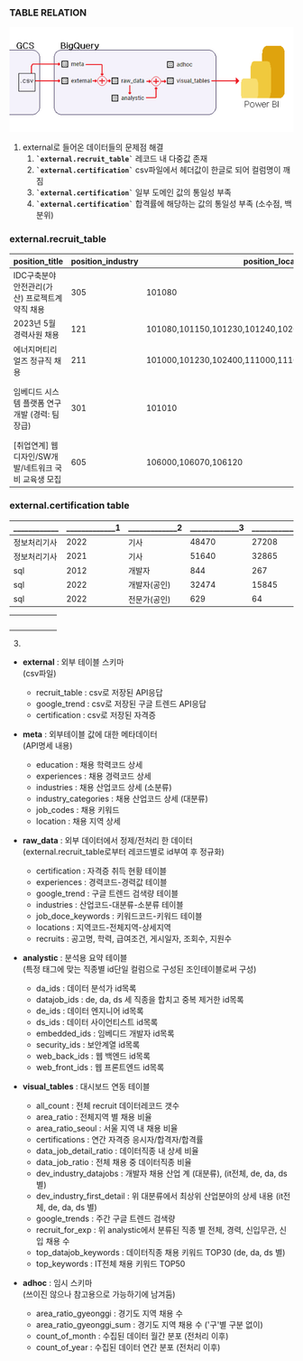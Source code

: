 ### TABLE RELATION
<left>![img1](/query/elt_flow.png)</left>

1. external로 들어온 데이터들의 문제점 해결
    1. **`` `external.recruit_table` ``** 레코드 내 다중값 존재
    1. **`` `external.certification` ``** csv파일에서 헤더값이 한글로 되어 컬럼명이 깨짐
    1. **`` `external.certification` ``** 일부 도메인 값의 통일성 부족
    1. **`` `external.certification` ``** 합격률에 해당하는 값의 통일성 부족 (소수점, 백분위)




### external.recruit_table
|position_title|position_industry|position_location|position_job_type|position_job_mid_code|position_industry_keyword_code|position_job_code_keyword_code|position_experience_level_code|position_experience_level_min|position_experience_level_max|position_required_education_level|keyword|salary|posting_timestamp|posting_date|expiration_timestamp|expiration_date|read_cnt|apply_cnt|
|-|-|-|-|-|-|-|-|-|-|-|-|-|-|-|-|-|-|-|
|IDC구축분야 안전관리(가산) 프로젝트계약직 채용|305|101080|2|22,2|999|154,2037,2048,154|2|3|0|0|null|99|1685494276|2023-05-31T09:51:16+0900|1703948400|2023-12-31T00:00:00+0900|0|0|
|2023년 5월 경력사원 채용|121|101080,101150,101230,101240,102000|1|2,18|999|90,127,167,2212,167|2|2|0|8|null|99|1685068573|2023-05-26T11:36:13+0900|1686099600|2023-06-07T10:00:00+0900|328|0|
|에너지머티리얼즈 정규직 채용|211|101000,101230,102400,111000,111020,111120,111150,111230|1|11,22,2,3,16,18,8,9|999|81,341,355,357,358,360,699,701,733,746,756,757,758,759,760,761,762,764,768,772,776,777,778,779,814,833,991,993,994,1001,1002,1004,1005,1006,1009,1010,1013,1015,1017,1018,1023,1028,1033,1046,1067,1138,1628,1754,1755,2052,2109,2160,2195,2196,2200,2203,2204,2208,2211,2212,2196,1046,1090,1113,1118,2204,...|3|0|0|6|null|99|1684889923|2023-05-24T09:58:43+0900|1686405600|2023-06-10T23:00:00+0900|5013|0|
|임베디드 시스템 플랫폼 연구개발 (경력: 팀장급)|301|101010|1|11,2|30113,30116,30118|100,128,139,166,174,182,204,205,206,235,246,1150,1203,128|2|7|0|8|소프트웨어개발,솔루션업체,시스템관리|99|1681295939|2023-04-12T19:38:59+0900|1685545199|2023-05-31T23:59:59+0900|194|10|
|[취업연계] 웹디자인/SW개발/네트워크 국비 교육생 모집|605|106000,106070,106120|12|11,22,2,14|60508|83,86,87,92,100,107,116,136,154,167,201,235,236,245,256,263,272,277,291,292,320,1005,1006,1022,1024,1032,1034,1089,1150,1153,1178,1203,1420,2020,2026,2040,2066,2071,2136,2140,2141,1005,1006,1022,1024,1032,1034,2196,1089,1150,1153,1178,1203,2020,2026,2040,2055,2066,2071,2136,2140,2178,83,86,87,92,104...|3|0|0|0|직업전문학교|0|1684389925|2023-05-18T15:05:25+0900|1685631599|2023-06-01T23:59:59+0900|472|0|

### external.certification table
|____________|_____________1|_____________2|_____________3|_____________4|_________|
|-|-|-|-|-|-|
|정보처리기사|2022|기사|48470|27208|0.561|
|정보처리기사|2021|기사|51640|32865|0.636|
|sql|2012|개발자|844|267|31.64|
|sql|2022|개발자(공인)|32474|15845|48.79|
|sql|2022|전문가(공인)|629|64|10.17|


|||||||
|-|-|-|-|-|-|
|||||||
|||||||
|||||||
|||||||
|||||||
  3. 

- **external** : 외부 테이블 스키마   
    (csv파일)
    - recruit_table : csv로 저장된 API응답
    - google_trend : csv로 저장된 구글 트렌드 API응답
    - certification : csv로 저장된 자격증 

- **meta** : 외부테이블 값에 대한 메타데이터   
    (API명세 내용)
    - education : 채용 학력코드 상세
    - experiences : 채용 경력코드 상세
    - industries : 채용 산업코드 상세 (소분류)
    - industry_categories : 채용 산업코드 상세 (대분류)
    - job_codes : 채용 키워드
    - location : 채용 지역 상세

- **raw_data** : 외부 데이터에서 정제/전처리 한 데이터   
    (external.recruit_table로부터 레코드별로 id부여 후 정규화)
    - certification : 자격증 취득 현황 테이블
    - experiences : 경력코드-경력값 테이블
    - google_trend : 구글 트렌드 검색량 테이블
    - industries : 산업코드-대분류-소분류 테이블
    - job_doce_keywords : 키워드코드-키워드 테이블
    - locations : 지역코드-전체지역-상세지역
    - recruits : 공고명, 학력, 급여조건, 게시일자, 조회수, 지원수

- **analystic** : 분석용 요약 테이블   
    (특정 태그에 맞는 직종별 id단일 컬럼으로 구성된 조인테이블로써 구성)
    - da_ids : 데이터 분석가 id목록
    - datajob_ids : de, da, ds 세 직종을 합치고 중복 제거한 id목록
    - de_ids : 데이터 엔지니어 id목록
    - ds_ids : 데이터 사이언티스트 id목록
    - embedded_ids : 임베디드 개발자 id목록
    - security_ids : 보안계열 id목록
    - web_back_ids : 웹 백엔드 id목록
    - web_front_ids : 웹 프론트엔드 id목록

- **visual_tables** : 대시보드 연동 테이블
    - all_count : 전체 recruit 데이터레코드 갯수
    - area_ratio : 전체지역 별 채용 비율
    - area_ratio_seoul : 서울 지역 내 채용 비율
    - certifications : 연간 자격증 응시자/합격자/합격률
    - data_job_detail_ratio : 데이터직종 내 상세 비율
    - data_job_ratio : 전체 채용 중 데이터직종 비율
    - dev_industry_datajobs : 개발자 채용 산업 계 (대분류), (it전체, de, da, ds 별)
    - dev_industry_first_detail : 위 대분류에서 최상위 산업분야의 상세 내용 (it전체, de, da, ds 별)
    - google_trends : 주간 구글 트렌드 검색량
    - recruit_for_exp : 위 analystic에서 분류된 직종 별 전체, 경력, 신입무관, 신입 채용 수
    - top_datajob_keywords : 데이터직종 채용 키워드 TOP30 (de, da, ds 별)
    - top_keywords : IT전체 채용 키워드 TOP50

- **adhoc** : 임시 스키마   
    (쓰이진 않으나 참고용으로 가능하기에 남겨둠)
    - area_ratio_gyeonggi : 경기도 지역 채용 수
    - area_ratio_gyeonggi_sum : 경기도 지역 채용 수 ('구'별 구분 없이)
    - count_of_month : 수집된 데이터 월간 분포 (전처리 이후)
    - count_of_year : 수집된 데이터 연간 분포 (전처리 이후)

